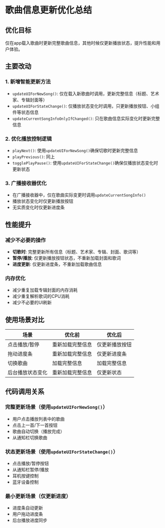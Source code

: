 # 歌曲信息更新优化总结

## 优化目标
仅在app载入歌曲时更新完整歌曲信息，其他时候仅更新播放状态，提升性能和用户体验。

## 主要改动

### 1. 新增智能更新方法
- `updateUIForNewSong()`: 仅在载入新歌曲时调用，更新完整信息（标题、艺术家、专辑封面等）
- `updateUIForStateChange()`: 仅播放状态变化时调用，只更新播放按钮、小组件等状态信息
- `updateCurrentSongInfoOnlyIfChanged()`: 只在歌曲信息实际变化时更新完整信息

### 2. 优化播放控制逻辑
- `playNext()`: 使用`updateUIForNewSong()`确保切歌时更新完整信息
- `playPrevious()`: 同上
- `togglePlayPause()`: 使用`updateUIForStateChange()`确保仅播放状态变化时更新状态

### 3. 广播接收器优化
- 在广播接收器中，仅在歌曲实际变更时调用`updateCurrentSongInfo()`
- 播放状态变化时仅更新播放按钮
- 无实质变化时仅更新进度条

## 性能提升

### 减少不必要的操作
- **切歌时**: 完整更新所有信息（标题、艺术家、专辑、封面、歌词等）
- **暂停/播放**: 仅更新播放按钮状态，不重新加载封面和歌词
- **进度更新**: 仅更新进度条，不重新加载歌曲信息

### 内存优化
- 减少重复加载专辑封面的内存消耗
- 减少重复解析歌词的CPU消耗
- 减少不必要的UI刷新

## 使用场景对比

| 场景 | 优化前 | 优化后 |
|------|--------|--------|
| 点击播放/暂停 | 重新加载完整信息 | 仅更新播放按钮 |
| 拖动进度条 | 重新加载完整信息 | 仅更新进度条 |
| 切换歌曲 | 加载完整信息 | 加载完整信息 |
| 后台播放状态变化 | 重新加载完整信息 | 仅更新状态 |

## 代码调用关系

### 完整更新场景（使用`updateUIForNewSong()`）
- 用户点击播放列表中的歌曲
- 点击上一首/下一首按钮
- 歌曲自动切换（播放完成）
- 从通知栏切换歌曲

### 状态更新场景（使用`updateUIForStateChange()`）
- 点击播放/暂停按钮
- 从通知栏暂停/播放
- 耳机按键控制
- 蓝牙设备控制

### 最小更新场景（仅更新进度）
- 进度条自动更新
- 用户拖动进度条
- 后台播放进度同步